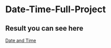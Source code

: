 # Date-Time-Full-Project
## Result you can see here
[Date and Time](https://aianaaa.github.io/Date-and-Time-on-JavaScript/)
